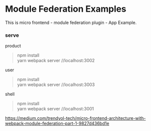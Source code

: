 # Module Federation Examples

This is micro frontend - module federation plugin - App Example.

### serve

product
> npm install\
> yarn webpack server   //localhost:3002

user
> npm install\
> yarn webpack server   //localhost:3003

shell
> npm install\
> yarn webpack server   //localhost:3001


https://medium.com/trendyol-tech/micro-frontend-architecture-with-webpack-module-federation-part-1-9827d436bd1e
